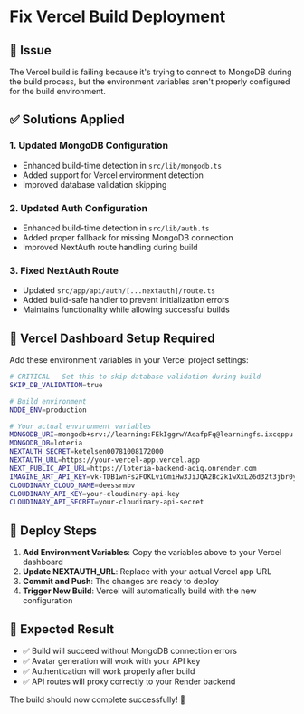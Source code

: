 # Fix Vercel Build Deployment

## 🚨 Issue
The Vercel build is failing because it's trying to connect to MongoDB during the build process, but the environment variables aren't properly configured for the build environment.

## ✅ Solutions Applied

### 1. Updated MongoDB Configuration
- Enhanced build-time detection in `src/lib/mongodb.ts`
- Added support for Vercel environment detection
- Improved database validation skipping

### 2. Updated Auth Configuration
- Enhanced build-time detection in `src/lib/auth.ts`
- Added proper fallback for missing MongoDB connection
- Improved NextAuth route handling during build

### 3. Fixed NextAuth Route
- Updated `src/app/api/auth/[...nextauth]/route.ts`
- Added build-safe handler to prevent initialization errors
- Maintains functionality while allowing successful builds

## 🔧 Vercel Dashboard Setup Required

Add these environment variables in your Vercel project settings:

```bash
# CRITICAL - Set this to skip database validation during build
SKIP_DB_VALIDATION=true

# Build environment
NODE_ENV=production

# Your actual environment variables
MONGODB_URI=mongodb+srv://learning:FEkIggrwYAeafpFq@learningfs.ixcqppu.mongodb.net/?retryWrites=true&w=majority&appName=LearningFS
MONGODB_DB=loteria
NEXTAUTH_SECRET=ketelsen00781008172000
NEXTAUTH_URL=https://your-vercel-app.vercel.app
NEXT_PUBLIC_API_URL=https://loteria-backend-aoiq.onrender.com
IMAGINE_ART_API_KEY=vk-TDB1wnFs2FOKLviGmiHw3JiJQA2Bc2k1wXxLZ6d32t3jbr0y
CLOUDINARY_CLOUD_NAME=deessrmbv
CLOUDINARY_API_KEY=your-cloudinary-api-key
CLOUDINARY_API_SECRET=your-cloudinary-api-secret
```

## 🚀 Deploy Steps

1. **Add Environment Variables**: Copy the variables above to your Vercel dashboard
2. **Update NEXTAUTH_URL**: Replace with your actual Vercel app URL
3. **Commit and Push**: The changes are ready to deploy
4. **Trigger New Build**: Vercel will automatically build with the new configuration

## 🎯 Expected Result

- ✅ Build will succeed without MongoDB connection errors
- ✅ Avatar generation will work with your API key
- ✅ Authentication will work properly after build
- ✅ API routes will proxy correctly to your Render backend

The build should now complete successfully! 🎉

